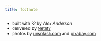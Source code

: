 ```yaml
---
title: footnote
---
```


- built with ♡ by _Alex Anderson_
- delivered by [Netlify](https://www.netlify.com/)
- photos by [unsplash.com](https://unsplash.com) and [pixabay.com](https://pixabay.com)
